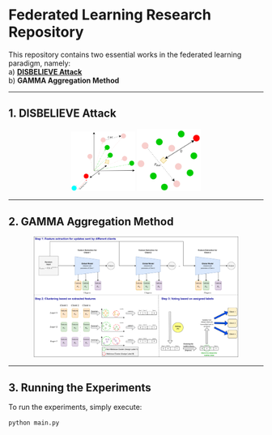 # Federated Learning Research Repository

This repository contains two essential works in the federated learning paradigm, namely:  
a) [**DISBELIEVE Attack**](https://arxiv.org/abs/2308.07387)  
b) **GAMMA Aggregation Method**

---

## 1. DISBELIEVE Attack

<p align="center">
  <img src="Images/intuition_grad.PNG" alt="Gradient Intuition" width="25%" />
  <img src="Images/intuition_param.PNG" alt="Parameter Intuition" width="25%" />
</p>

---

## 2. GAMMA Aggregation Method

<p align="center">
  <img src="Images/GAMMA.png" alt="GAMMA Method" width="80%" />
</p>

---

## 3. Running the Experiments

To run the experiments, simply execute:

```bash
python main.py
